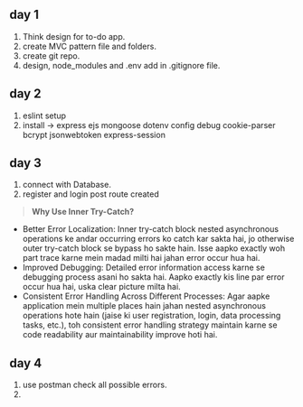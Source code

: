 ## day 1
1. Think design for to-do app.
2. create MVC pattern file and folders.
3. create git repo.
4. design, node_modules and .env add in .gitignore file.

## day 2
1. eslint setup
2. install -> express ejs mongoose dotenv config debug cookie-parser bcrypt jsonwebtoken express-session

## day 3
1. connect with Database.
2. register and login post route created
  > **Why Use Inner Try-Catch?**
  - Better Error Localization: Inner try-catch block nested asynchronous operations ke andar occurring errors ko catch kar sakta hai, jo otherwise outer try-catch block se bypass ho sakte hain. Isse aapko exactly woh part trace karne mein madad milti hai jahan error occur hua hai.
  - Improved Debugging: Detailed error information access karne se debugging process asani ho sakta hai. Aapko exactly kis line par error occur hua hai, uska clear picture milta hai.
  - Consistent Error Handling Across Different Processes: Agar aapke application mein multiple places hain jahan nested asynchronous operations hote hain (jaise ki user registration, login, data processing tasks, etc.), toh consistent error handling strategy maintain karne se code readability aur maintainability improve hoti hai.

## day 4
1. use postman check all possible errors.
2. 